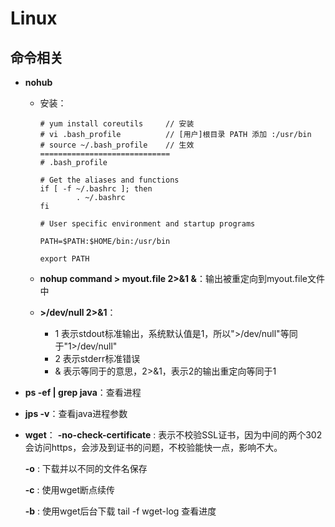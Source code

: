 # Linux

## 命令相关

- **nohub**

  - 安装：

    ```:central_african_republic:
    # yum install coreutils		// 安装
    # vi .bash_profile 			// [用户]根目录 PATH 添加 :/usr/bin
    # source ~/.bash_profile    // 生效
    =============================
    # .bash_profile
    
    # Get the aliases and functions
    if [ -f ~/.bashrc ]; then
            . ~/.bashrc
    fi
    
    # User specific environment and startup programs
    
    PATH=$PATH:$HOME/bin:/usr/bin
    
    export PATH
    ```

  - **nohup command > myout.file 2>&1 &**：输出被重定向到myout.file文件中

  - **>/dev/null 2>&1**：

    - 1 表示stdout标准输出，系统默认值是1，所以">/dev/null"等同于"1>/dev/null"
    - 2 表示stderr标准错误
    - & 表示等同于的意思，2>&1，表示2的输出重定向等同于1



- **ps -ef | grep java**：查看进程
- **jps -v**：查看java进程参数

- **wget**： 
  **-no-check-certificate** : 表示不校验SSL证书，因为中间的两个302会访问https，会涉及到证书的问题，不校验能快一点，影响不大。  

  **-o** : 下载并以不同的文件名保存  

  **-c** : 使用wget断点续传  

  **-b** : 使用wget后台下载 tail -f wget-log 查看进度